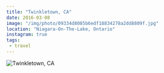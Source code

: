 ```yaml
---
title: "Twinkletown, CA"
date: 2016-03-08
image: "/img/photo/09334d8085b6edf18834278a2dd8809f.jpg"
location: "Niagara-On-The-Lake, Ontario"
instagram: true
tags:
 - travel
---
```


![Twinkletown, CA](/img/photo/09334d8085b6edf18834278a2dd8809f.jpg)
